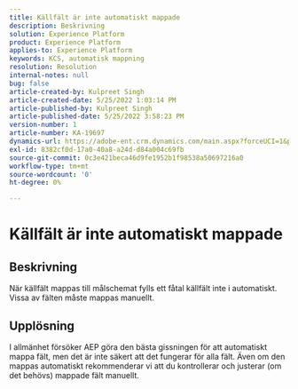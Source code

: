 ```yaml
---
title: Källfält är inte automatiskt mappade
description: Beskrivning
solution: Experience Platform
product: Experience Platform
applies-to: Experience Platform
keywords: KCS, automatisk mappning
resolution: Resolution
internal-notes: null
bug: false
article-created-by: Kulpreet Singh
article-created-date: 5/25/2022 1:03:14 PM
article-published-by: Kulpreet Singh
article-published-date: 5/25/2022 3:58:23 PM
version-number: 1
article-number: KA-19697
dynamics-url: https://adobe-ent.crm.dynamics.com/main.aspx?forceUCI=1&pagetype=entityrecord&etn=knowledgearticle&id=c91c2f02-2bdc-ec11-a7b6-0022480b05aa
exl-id: 8382cf0d-17a0-40a8-a24d-d84a004c69fb
source-git-commit: 0c3e421beca46d9fe1952b1f98538a50697216a0
workflow-type: tm+mt
source-wordcount: '0'
ht-degree: 0%

---
```


# Källfält är inte automatiskt mappade

## Beskrivning

När källfält mappas till målschemat fylls ett fåtal källfält inte i automatiskt.
<br>Vissa av fälten måste mappas manuellt.

## Upplösning


I allmänhet försöker AEP göra den bästa gissningen för att automatiskt mappa fält, men det är inte säkert att det fungerar för alla fält. Även om den mappas automatiskt rekommenderar vi att du kontrollerar och justerar (om det behövs) mappade fält manuellt.
